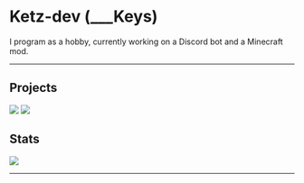 # Ketz-dev (___Keys)

I program as a hobby, currently working on a Discord bot and a Minecraft mod.

---

## Projects

[![](https://img.shields.io/badge/javascript%20-%23323330.svg?style=for-the-badge&logo=javascript)](https://github.com/Ketz-dev/Fall.js)
[![](https://img.shields.io/badge/java%20-%23007396.svg?style=for-the-badge&logo=java&logoColor=white)](https://github.com/Ketz-dev/sleepers)

## Stats

[![](https://github-readme-stats.vercel.app/api?username=Ketz-dev&show_icons=true&bg_color=30363d&title_color=FFFFFF&text_color=FFFFFF&icon_color=4F94EF&hide_border=true&hide=stars)](https://github.com/Ketz-dev)

---

